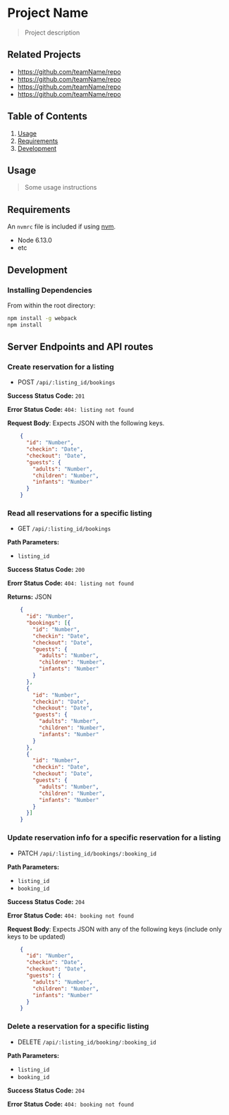 # Project Name

> Project description

## Related Projects

  - https://github.com/teamName/repo
  - https://github.com/teamName/repo
  - https://github.com/teamName/repo
  - https://github.com/teamName/repo

## Table of Contents

1. [Usage](#Usage)
1. [Requirements](#requirements)
1. [Development](#development)

## Usage

> Some usage instructions

## Requirements

An `nvmrc` file is included if using [nvm](https://github.com/creationix/nvm).

- Node 6.13.0
- etc

## Development

### Installing Dependencies

From within the root directory:

```sh
npm install -g webpack
npm install
```

## Server Endpoints and API routes


### Create reservation for a listing
  * POST `/api/:listing_id/bookings`

**Success Status Code:** `201`

**Error Status Code:** `404: listing not found`

**Request Body**: Expects JSON with the following keys.

```json
    {
      "id": "Number",
      "checkin": "Date",
      "checkout": "Date",
      "guests": {
        "adults": "Number",
        "children": "Number",
        "infants": "Number"
      }
    }
```

### Read all reservations for a specific listing
  * GET `/api/:listing_id/bookings`

**Path Parameters:**
  * `listing_id`

**Success Status Code:** `200`

**Erorr Status Code:** `404: listing not found`

**Returns:** JSON

```json
    {
      "id": "Number",
      "bookings": [{
        "id": "Number",
        "checkin": "Date",
        "checkout": "Date",
        "guests": {
          "adults": "Number",
          "children": "Number",
          "infants": "Number"
        }
      },
      {
        "id": "Number",
        "checkin": "Date",
        "checkout": "Date",
        "guests": {
          "adults": "Number",
          "children": "Number",
          "infants": "Number"
        }
      },
      {
        "id": "Number",
        "checkin": "Date",
        "checkout": "Date",
        "guests": {
          "adults": "Number",
          "children": "Number",
          "infants": "Number"
        }
      }]
    }
```

### Update reservation info for a specific reservation for a listing
  * PATCH `/api/:listing_id/bookings/:booking_id`

**Path Parameters:**
  * `listing_id`
  * `booking_id`

**Success Status Code:** `204`

**Error Status Code:** `404: booking not found`

**Request Body**: Expects JSON with any of the following keys (include only keys to be updated)

```json
    {
      "id": "Number",
      "checkin": "Date",
      "checkout": "Date",
      "guests": {
        "adults": "Number",
        "children": "Number",
        "infants": "Number"
      }
    }
```

### Delete a reservation for a specific listing
  * DELETE `/api/:listing_id/booking/:booking_id`

**Path Parameters:**
  * `listing_id`
  * `booking_id`

**Success Status Code:** `204`

**Error Status Code:** `404: booking not found`
